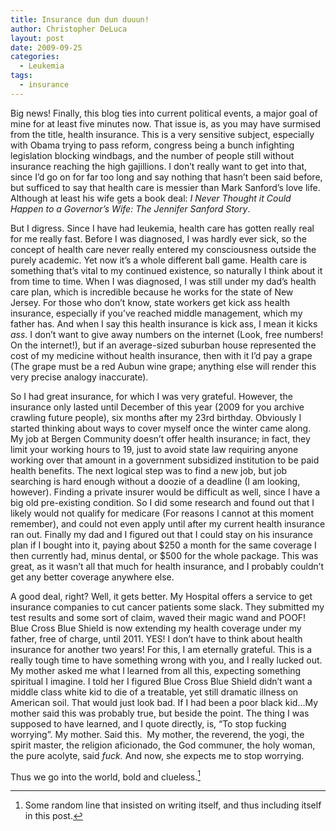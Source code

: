 ```yaml
---
title: Insurance dun dun duuun!
author: Christopher DeLuca
layout: post
date: 2009-09-25
categories:
  - Leukemia
tags:
  - insurance
---
```

Big news! Finally, this blog ties into current political events, a major goal of mine for at least five minutes now. That issue is, as you may have surmised from the title, health insurance. This is a very sensitive subject, especially with Obama trying to pass reform, congress being a bunch infighting legislation blocking windbags, and the number of people still without insurance reaching the high gajillions. I don&#8217;t really want to get into that, since I&#8217;d go on for far too long and say nothing that hasn&#8217;t been said before, but sufficed to say that health care is messier than Mark Sanford&#8217;s love life. Although at least his wife gets a book deal: _I Never Thought it Could Happen to a Governor&#8217;s Wife: The Jennifer Sanford Story_.

But I digress. Since I have had leukemia, health care has gotten really real for me really fast. Before I was diagnosed, I was hardly ever sick, so the concept of health care never really entered my consciousness outside the purely academic. Yet now it&#8217;s a whole different ball game. Health care is something that&#8217;s vital to my continued existence, so naturally I think about it from time to time. When I was diagnosed, I was still under my dad&#8217;s health care plan, which is incredible because he works for the state of New Jersey. For those who don&#8217;t know, state workers get kick ass health insurance, especially if you&#8217;ve reached middle management, which my father has. And when I say this health insurance is kick ass, I mean it kicks _ass_. I don&#8217;t want to give away numbers on the internet (Look, free numbers! On the internet!), but if an average-sized suburban house represented the cost of my medicine without health insurance, then with it I&#8217;d pay a grape (The grape must be a red Aubun wine grape; anything else will render this very precise analogy inaccurate).

So I had great insurance, for which I was very grateful. However, the insurance only lasted until December of this year (2009 for you archive crawling future people), six months after my 23rd birthday. Obviously I started thinking about ways to cover myself once the winter came along. My job at Bergen Community doesn&#8217;t offer health insurance; in fact, they limit your working hours to 19, just to avoid state law requiring anyone working over that amount in a government subsidized institution to be paid health benefits. The next logical step was to find a new job, but job searching is hard enough without a doozie of a deadline (I am looking, however). Finding a private insurer would be difficult as well, since I have a big old pre-existing condition. So I did some research and found out that I likely would not qualify for medicare (For reasons I cannot at this moment remember), and could not even apply until after my current health insurance ran out. Finally my dad and I figured out that I could stay on his insurance plan if I bought into it, paying about $250 a month for the same coverage I then currently had, minus dental, or $500 for the whole package. This was great, as it wasn&#8217;t all that much for health insurance, and I probably couldn&#8217;t get any better coverage anywhere else.

A good deal, right? Well, it gets better. My Hospital offers a service to get insurance companies to cut cancer patients some slack. They submitted my test results and some sort of claim, waved their magic wand and POOF! Blue Cross Blue Shield is now extending my health coverage under my father, free of charge, until 2011. YES! I don&#8217;t have to think about health insurance for another two years! For this, I am eternally grateful. This is a really tough time to have something wrong with you, and I really lucked out. My mother asked me what I learned from all this, expecting something spiritual I imagine. I told her I figured Blue Cross Blue Shield didn&#8217;t want a middle class white kid to die of a treatable, yet still dramatic illness on American soil. That would just look bad. If I had been a poor black kid&#8230;My mother said this was probably true, but beside the point. The thing I was supposed to have learned, and I quote directly, is, &#8220;To stop fucking worrying&#8221;. My mother. Said this.  My mother, the reverend, the yogi, the spirit master, the religion aficionado, the God communer, the holy woman, the pure acolyte, said _fuck._ And now, she expects me to stop worrying.

Thus we go into the world, bold and clueless.[^clueless]

[^clueless]: Some random line that insisted on writing itself, and thus including itself in this post.
